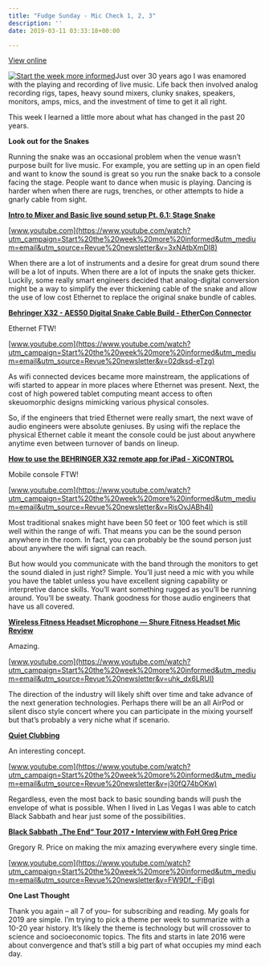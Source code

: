 ```yaml
---
title: "Fudge Sunday - Mic Check 1, 2, 3"
description: ''
date: 2019-03-11 03:33:18+00:00

---
```


[View online](https://sunday.fudge.org/issues/fudge-sunday-mic-check-1-2-3-163812?utm_campaign=Issue&utm_content=view_in_browser&utm_medium=email&utm_source=Start+the+week+more+informed)

[![Start the week more informed](https://bucketeer-e05bbc84-baa3-437e-9518-adb32be77984.s3.amazonaws.com/public/images/2963abd8-7904-4a48-8e5e-b156ccdab513_1200x115.png "Start the week more informed")](https://substackcdn.com/image/fetch/f_auto,q_auto:good,fl_progressive:steep/https%3A%2F%2Fbucketeer-e05bbc84-baa3-437e-9518-adb32be77984.s3.amazonaws.com%2Fpublic%2Fimages%2F2963abd8-7904-4a48-8e5e-b156ccdab513_1200x115.png)Just over 30 years ago I was enamored with the playing and recording of live music. Life back then involved analog recording rigs, tapes, heavy sound mixers, clunky snakes, speakers, monitors, amps, mics, and the investment of time to get it all right.

This week I learned a little more about what has changed in the past 20 years.

 **Look out for the Snakes**

Running the snake was an occasional problem when the venue wasn’t purpose built for live music. For example, you are setting up in an open field and want to know the sound is great so you run the snake back to a console facing the stage. People want to dance when music is playing. Dancing is harder when when there are rugs, trenches, or other attempts to hide a gnarly cable from sight.

**[Intro to Mixer and Basic live sound setup Pt. 6.1: Stage Snake](https://www.youtube.com/watch?utm_campaign=Start%20the%20week%20more%20informed&utm_medium=email&utm_source=Revue%20newsletter&v=3xNAtbXmDI8)**

[www.youtube.com](https://www.youtube.com/watch?utm_campaign=Start%20the%20week%20more%20informed&utm_medium=email&utm_source=Revue%20newsletter&v=3xNAtbXmDI8)

When there are a lot of instruments and a desire for great drum sound there will be a lot of inputs. When there are a lot of inputs the snake gets thicker. Luckily, some really smart engineers decided that analog-digital conversion might be a way to simplify the ever thickening cable of the snake and allow the use of low cost Ethernet to replace the original snake bundle of cables.

**[Behringer X32 - AES50 Digital Snake Cable Build - EtherCon Connector](https://www.youtube.com/watch?utm_campaign=Start%20the%20week%20more%20informed&utm_medium=email&utm_source=Revue%20newsletter&v=02dksd-eTzg)**

Ethernet FTW!

[www.youtube.com](https://www.youtube.com/watch?utm_campaign=Start%20the%20week%20more%20informed&utm_medium=email&utm_source=Revue%20newsletter&v=02dksd-eTzg)

As wifi connected devices became more mainstream, the applications of wifi started to appear in more places where Ethernet was present. Next, the cost of high powered tablet computing meant access to often skeuomorphic designs mimicking various physical consoles.

So, if the engineers that tried Ethernet were really smart, the next wave of audio engineers were absolute geniuses. By using wifi the replace the physical Ethernet cable it meant the console could be just about anywhere anytime even between turnover of bands on lineup.

**[How to use the BEHRINGER X32 remote app for iPad - XiCONTROL](https://www.youtube.com/watch?utm_campaign=Start%20the%20week%20more%20informed&utm_medium=email&utm_source=Revue%20newsletter&v=RisOvJABh4I)**

Mobile console FTW!

[www.youtube.com](https://www.youtube.com/watch?utm_campaign=Start%20the%20week%20more%20informed&utm_medium=email&utm_source=Revue%20newsletter&v=RisOvJABh4I)

Most traditional snakes might have been 50 feet or 100 feet which is still well within the range of wifi. That means you can be the sound person anywhere in the room. In fact, you can probably be the sound person just about anywhere the wifi signal can reach.

But how would you communicate with the band through the monitors to get the sound dialed in just right? Simple. You’ll just need a mic with you while you have the tablet unless you have excellent signing capability or interpretive dance skills. You’ll want something rugged as you’ll be running around. You’ll be sweaty. Thank goodness for those audio engineers that have us all covered.

**[Wireless Fitness Headset Microphone — Shure Fitness Headset Mic Review](https://www.youtube.com/watch?utm_campaign=Start%20the%20week%20more%20informed&utm_medium=email&utm_source=Revue%20newsletter&v=uhk_dx6LRUI)**

Amazing.

[www.youtube.com](https://www.youtube.com/watch?utm_campaign=Start%20the%20week%20more%20informed&utm_medium=email&utm_source=Revue%20newsletter&v=uhk_dx6LRUI)

The direction of the industry will likely shift over time and take advance of the next generation technologies. Perhaps there will be an all AirPod or silent disco style concert where you can participate in the mixing yourself but that’s probably a very niche what if scenario.

**[Quiet Clubbing](https://www.youtube.com/watch?utm_campaign=Start%20the%20week%20more%20informed&utm_medium=email&utm_source=Revue%20newsletter&v=j30fQ74bOKw)**

An interesting concept.

[www.youtube.com](https://www.youtube.com/watch?utm_campaign=Start%20the%20week%20more%20informed&utm_medium=email&utm_source=Revue%20newsletter&v=j30fQ74bOKw)

Regardless, even the most back to basic sounding bands will push the envelope of what is possible. When I lived in Las Vegas I was able to catch Black Sabbath and hear just some of the possibilities.

**[Black Sabbath „The End“ Tour 2017 • Interview with FoH Greg Price](https://www.youtube.com/watch?utm_campaign=Start%20the%20week%20more%20informed&utm_medium=email&utm_source=Revue%20newsletter&v=FW9Df_-FjBg)**

Gregory R. Price on making the mix amazing everywhere every single time.

[www.youtube.com](https://www.youtube.com/watch?utm_campaign=Start%20the%20week%20more%20informed&utm_medium=email&utm_source=Revue%20newsletter&v=FW9Df_-FjBg)

 **One Last Thought**

Thank you again – all 7 of you– for subscribing and reading. My goals for 2019 are simple. I’m trying to pick a theme per week to summarize with a 10-20 year history. It’s likely the theme is technology but will crossover to science and socioeconomic topics. The fits and starts in late 2016 were about convergence and that’s still a big part of what occupies my mind each day.









